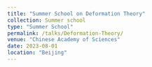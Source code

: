 ```yaml
---
title: "Summer School on Deformation Theory"
collection: Summer school
type: "Summer School"
permalink: /talks/Deformation-Theory/
venue: "Chinese Academy of Sciences"
date: 2023-08-01
location: "Beijing"
---
```



